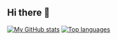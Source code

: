 ## Hi there 👋


[![My GitHub stats](https://github-readme-stats.vercel.app/api?username=TheGreatPintoJ&show_icons=true&theme=transparent&hide_border=true)](https://github.com/TheGreatPintoJ)
[![Top languages](https://github-readme-stats.vercel.app/api/top-langs/?username=github&show_icons=true&theme=transparent&hide_border=true&layout=compact)](https://github.com/TheGreatPintoJ)